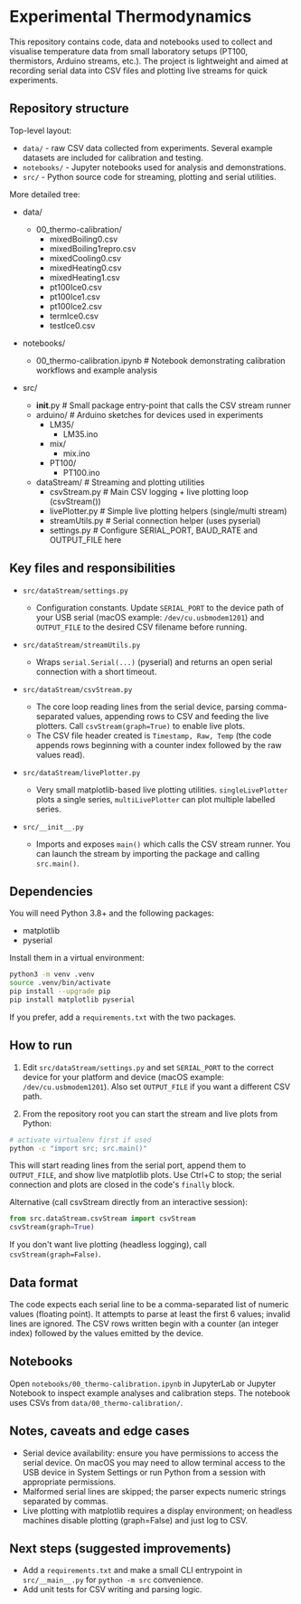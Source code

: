 # Experimental Thermodynamics

This repository contains code, data and notebooks used to collect and visualise temperature data from small laboratory setups (PT100, thermistors, Arduino streams, etc.). The project is lightweight and aimed at recording serial data into CSV files and plotting live streams for quick experiments.

## Repository structure

Top-level layout:

- `data/` - raw CSV data collected from experiments. Several example datasets are included for calibration and testing.
- `notebooks/` - Jupyter notebooks used for analysis and demonstrations.
- `src/` - Python source code for streaming, plotting and serial utilities.

More detailed tree:

- data/
	- 00_thermo-calibration/
		- mixedBoiling0.csv
		- mixedBoiling1repro.csv
		- mixedCooling0.csv
		- mixedHeating0.csv
		- mixedHeating1.csv
		- pt100Ice0.csv
		- pt100Ice1.csv
		- pt100Ice2.csv
		- termIce0.csv
		- testIce0.csv

- notebooks/
	- 00_thermo-calibration.ipynb  # Notebook demonstrating calibration workflows and example analysis

- src/
	- __init__.py                  # Small package entry-point that calls the CSV stream runner
	- arduino/                     # Arduino sketches for devices used in experiments
		- LM35/
			- LM35.ino
		- mix/
			- mix.ino
		- PT100/
			- PT100.ino
	- dataStream/                  # Streaming and plotting utilities
		- csvStream.py               # Main CSV logging + live plotting loop (csvStream())
		- livePlotter.py             # Simple live plotting helpers (single/multi stream)
		- streamUtils.py             # Serial connection helper (uses pyserial)
		- settings.py                # Configure SERIAL_PORT, BAUD_RATE and OUTPUT_FILE here

## Key files and responsibilities

- `src/dataStream/settings.py`
	- Configuration constants. Update `SERIAL_PORT` to the device path of your USB serial (macOS example: `/dev/cu.usbmodem1201`) and `OUTPUT_FILE` to the desired CSV filename before running.

- `src/dataStream/streamUtils.py`
	- Wraps `serial.Serial(...)` (pyserial) and returns an open serial connection with a short timeout.

- `src/dataStream/csvStream.py`
	- The core loop reading lines from the serial device, parsing comma-separated values, appending rows to CSV and feeding the live plotters. Call `csvStream(graph=True)` to enable live plots.
	- The CSV file header created is `Timestamp, Raw, Temp` (the code appends rows beginning with a counter index followed by the raw values read).

- `src/dataStream/livePlotter.py`
	- Very small matplotlib-based live plotting utilities. `singleLivePlotter` plots a single series, `multiLivePlotter` can plot multiple labelled series.

- `src/__init__.py`
	- Imports and exposes `main()` which calls the CSV stream runner. You can launch the stream by importing the package and calling `src.main()`.

## Dependencies

You will need Python 3.8+ and the following packages:

- matplotlib
- pyserial

Install them in a virtual environment:

```bash
python3 -m venv .venv
source .venv/bin/activate
pip install --upgrade pip
pip install matplotlib pyserial
```

If you prefer, add a `requirements.txt` with the two packages.

## How to run

1. Edit `src/dataStream/settings.py` and set `SERIAL_PORT` to the correct device for your platform and device (macOS example: `/dev/cu.usbmodem1201`). Also set `OUTPUT_FILE` if you want a different CSV path.

2. From the repository root you can start the stream and live plots from Python:

```bash
# activate virtualenv first if used
python -c "import src; src.main()"
```

This will start reading lines from the serial port, append them to `OUTPUT_FILE`, and show live matplotlib plots. Use Ctrl+C to stop; the serial connection and plots are closed in the code's `finally` block.

Alternative (call csvStream directly from an interactive session):

```python
from src.dataStream.csvStream import csvStream
csvStream(graph=True)
```

If you don't want live plotting (headless logging), call `csvStream(graph=False)`.

## Data format

The code expects each serial line to be a comma-separated list of numeric values (floating point). It attempts to parse at least the first 6 values; invalid lines are ignored. The CSV rows written begin with a counter (an integer index) followed by the values emitted by the device.

## Notebooks

Open `notebooks/00_thermo-calibration.ipynb` in JupyterLab or Jupyter Notebook to inspect example analyses and calibration steps. The notebook uses CSVs from `data/00_thermo-calibration/`.

## Notes, caveats and edge cases

- Serial device availability: ensure you have permissions to access the serial device. On macOS you may need to allow terminal access to the USB device in System Settings or run Python from a session with appropriate permissions.
- Malformed serial lines are skipped; the parser expects numeric strings separated by commas.
- Live plotting with matplotlib requires a display environment; on headless machines disable plotting (graph=False) and just log to CSV.

## Next steps (suggested improvements)

- Add a `requirements.txt` and make a small CLI entrypoint in `src/__main__.py` for `python -m src` convenience.
- Add unit tests for CSV writing and parsing logic.